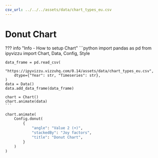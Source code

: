 ```yaml
---
csv_url: ../../../assets/data/chart_types_eu.csv
---
```


# Donut Chart

<div id="example_01"></div>

??? info "Info - How to setup Chart"
    ```python
    import pandas as pd
    from ipyvizzu import Chart, Data, Config, Style

    data_frame = pd.read_csv(
        "https://ipyvizzu.vizzuhq.com/0.14/assets/data/chart_types_eu.csv",
        dtype={"Year": str, "Timeseries": str},
    )
    data = Data()
    data.add_data_frame(data_frame)

    chart = Chart()
    chart.animate(data)
    ```

```python
chart.animate(
    Config.donut(
        {
            "angle": "Value 2 (+)",
            "stackedBy": "Joy factors",
            "title": "Donut Chart",
        }
    )
)
```

<script src="./51_P_R_donut.js"></script>
